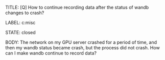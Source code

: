 TITLE:
[Q] How to continue recording data after the status of wandb changes to crash?

LABEL:
c:misc

STATE:
closed

BODY:
The network on my GPU server crashed for a period of time, and then my wandb status became crash, but the process did not crash. How can I make wandb continue to record data?

